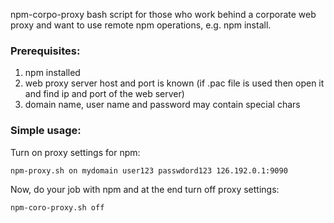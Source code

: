 npm-corpo-proxy bash script for those who work behind a corporate web proxy and want to use remote npm operations, e.g. npm install.

### Prerequisites:
1. npm installed
2. web proxy server host and port is known (if .pac file is used then open it and find ip and port of the web server)
3. domain name, user name and password may contain special chars

### Simple usage:
Turn on proxy settings for npm:
```bash
npm-proxy.sh on mydomain user123 passwdord123 126.192.0.1:9090
```

Now, do your job with npm and at the end turn off proxy settings:
```bash
npm-coro-proxy.sh off
```



